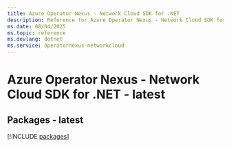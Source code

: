 ```yaml
---
title: Azure Operator Nexus - Network Cloud SDK for .NET
description: Reference for Azure Operator Nexus - Network Cloud SDK for .NET
ms.date: 08/04/2025
ms.topic: reference
ms.devlang: dotnet
ms.service: operatornexus-networkcloud
---
```

# Azure Operator Nexus - Network Cloud SDK for .NET - latest
## Packages - latest
[!INCLUDE [packages](operator-nexus---network-cloud-index.md)]